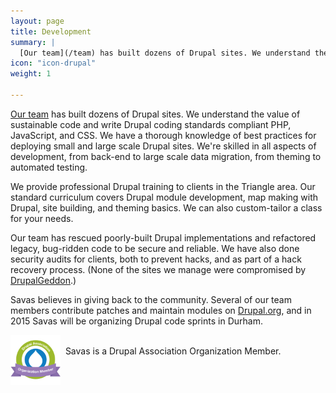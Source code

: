 ```yaml
---
layout: page
title: Development
summary: |
  [Our team](/team) has built dozens of Drupal sites. We understand the value of sustainable code and write Drupal coding standards compliant PHP, JavaScript, and CSS. We have a thorough knowledge of best practices for deploying small and large scale Drupal sites. We're skilled in all aspects of development, from back-end to large scale data migration, from theming to automated testing.
icon: "icon-drupal"
weight: 1

---
```

[Our team](/team) has built dozens of Drupal sites. We understand the value of sustainable code and write Drupal coding standards compliant PHP, JavaScript, and CSS. We have a thorough knowledge of best practices for deploying small and large scale Drupal sites. We're skilled in all aspects of development, from back-end to large scale data migration, from theming to automated testing.

We provide professional Drupal training to clients in the Triangle area. Our standard curriculum covers Drupal module development, map making with Drupal, site building, and theming basics. We can also custom-tailor a class for your needs.

Our team has rescued poorly-built Drupal implementations and refactored legacy, bug-ridden code to be secure and reliable. We have also done security audits for clients, both to prevent hacks, and as part of a hack recovery process. (None of the sites we manage were compromised by [DrupalGeddon](https://www.drupal.org/project/drupalgeddon).)

Savas believes in giving back to the community. Several of our team members contribute patches and maintain modules on [Drupal.org](https://www.drupal.org), and in 2015 Savas will be organizing Drupal code sprints in Durham.

<img src="/assets/img/drupal_assoc_member_logo.png" align="left" height="80px" width="80px" alt="Drupal Association logo">
<br>&nbsp;&nbsp;Savas is a Drupal Association Organization Member.<br><br>